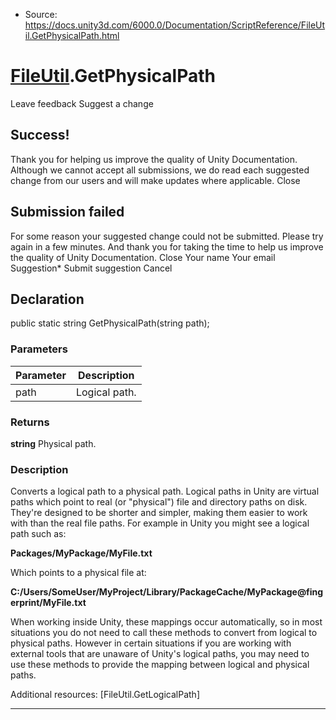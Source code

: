 * Source: https://docs.unity3d.com/6000.0/Documentation/ScriptReference/FileUtil.GetPhysicalPath.html

#  [FileUtil](https://docs.unity3d.com/6000.0/Documentation/ScriptReference/FileUtil.html).GetPhysicalPath
Leave feedback
Suggest a change
## Success!
Thank you for helping us improve the quality of Unity Documentation. Although we cannot accept all submissions, we do read each suggested change from our users and will make updates where applicable.
Close
## Submission failed
For some reason your suggested change could not be submitted. Please <a>try again</a> in a few minutes. And thank you for taking the time to help us improve the quality of Unity Documentation.
Close
Your name Your email Suggestion* Submit suggestion
Cancel
## Declaration
public static string GetPhysicalPath(string path); 
### Parameters
Parameter | Description  
---|---  
path | Logical path.  
### Returns
**string** Physical path. 
### Description
Converts a logical path to a physical path.
Logical paths in Unity are virtual paths which point to real (or "physical") file and directory paths on disk. They're designed to be shorter and simpler, making them easier to work with than the real file paths. For example in Unity you might see a logical path such as:  
  
**Packages/MyPackage/MyFile.txt**  
  
Which points to a physical file at:  
  
**C:/Users/SomeUser/MyProject/Library/PackageCache/MyPackage@fingerprint/MyFile.txt**  
  
When working inside Unity, these mappings occur automatically, so in most situations you do not need to call these methods to convert from logical to physical paths. However in certain situations if you are working with external tools that are unaware of Unity's logical paths, you may need to use these methods to provide the mapping between logical and physical paths.  
  
Additional resources: [FileUtil.GetLogicalPath]
* * *
